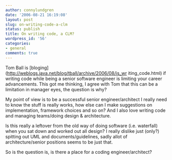 ```yaml
---
author: connylundgren
date: '2006-08-21 16:19:08'
layout: post
slug: on-writing-code-a-clm
status: publish
title: On writing code, a CLM?
wordpress_id: '56'
categories:
- general
comments: true
---
```


Tom Ball is [bloging](http://weblogs.java.net/blog/tball/archive/2006/08/is_wr
iting_code.html) if writing code while being a senior software engineer is
limiting your career advancements. This got me thinking, I agree with Tom that
this can be a limitation in manager eyes, the question is why?

My point of view is to be a successful senior engineer/architect I really need
to know the stuff is really works, how else can I make suggestions on
implementation, framework choices and so on? And I also love writing code and
managing teams/doing design & architecture.

Is this really a leftover from the old way of doing software (i.e. waterfall)
when you sat down and worked out all design? I really dislike just (only?)
spitting out UML and documents/guidelines, sadly allot of architecture/senior
positions seems to be just that.

So is the question is, is there a place for a coding engineer/architect?


